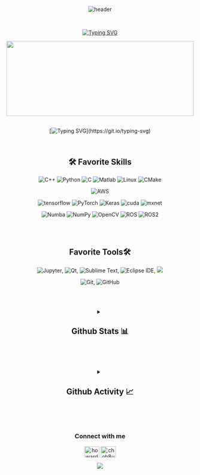 <div align="center">

![header](https://capsule-render.vercel.app/api?type=waving&color=auto&height=100&section=header&text=Howard%20Cho%20🔭&fontSize=40&animation=twinkling)
  
<br>

[![Typing SVG](https://readme-typing-svg.demolab.com?font=Fira+Code&pause=1000&color=30FFB4&center=true&width=635&lines=%3C%2F%3EI'M+A%3C%5C%3E;Robotics+Research+Software+Engineering)](https://git.io/typing-svg)

<img src="https://media.giphy.com/media/dWesBcTLavkZuG35MI/giphy.gif" width="500" height="200"/>

<br>

<br>

[![Typing SVG](https://readme-typing-svg.demolab.com?font=Libre+Baskerville&weight=700&size=22&duration=1800&pause=1&color=71706F&center=true&multiline=true&repeat=false&width=1400&height=200&lines=Engineering+is+a+rigorous+field+that+continually+drives+me+to+exceed+my+best+performance.+;+;I+relish+the+process+of+troubleshooting+and+providing+solutions.+;+;The+journey+of+dissecting+intricate+problems+and+devising+their+solutions+fascinates+me%2C+;+;as+my+creative+inputs+take+shape+into+a+final+product+that+its+users+find+invaluable+and+enjoyable+to+use.)](https://git.io/typing-svg)

<br>

## 🛠️ Favorite Skills

![C++](https://img.shields.io/badge/C%2B%2B-00599C?style=flat-square&logo=c%2B%2B&logoColor=white)
![Python](https://img.shields.io/badge/Python-14354C?style=flat-square&logo=python&logoColor=white)
![C](https://img.shields.io/badge/C-%2300599C.svg?style=flat-square&logo=C&logoColor=white)
![Matlab](https://img.shields.io/badge/MATLAB-%2300299C.svg?style=flat&logoColor=white) ![Linux](https://img.shields.io/badge/Linux-FCC624?style=flat&logo=linux&logoColor=black)
 ![CMake](https://img.shields.io/badge/CMake-064F8C?style=flat&logo=cmake&logoColor=white)
 
  ![AWS](https://img.shields.io/badge/Amazon%20AWS-232F3E?style=flat&logo=Amazon%20AWS&logoColor=white)

<!-- ### Library🌠 -->
![tensorflow](https://img.shields.io/badge/TensorFlow-FF6F00?style=flat&logo=tensorflow&logoColor=white) ![PyTorch](https://img.shields.io/badge/PyTorch-EE4C2C?style=flat&logo=PyTorch&logoColor=white) ![Keras](https://img.shields.io/badge/Keras-D00000?style=flat&logo=Keras&logoColor=white) ![cuda](https://img.shields.io/badge/NVIDIA-CUDA-76B900?style=flat&logo=nvidia&logoColor=white) 
![mxnet](https://img.shields.io/badge/mxnet-%20-blue)
  
  ![Numba](https://img.shields.io/badge/Numba-00A3E0?style=flat&logo=Numba&logoColor=white) ![NumPy](https://img.shields.io/badge/NumPy-013243?style=flat-square&logo=NumPy&logoColor=white)
![OpenCV](https://img.shields.io/badge/OpenCV-27338e?style=flat&for-the-badge&logo=OpenCV&logoColor=white)
![ROS](https://img.shields.io/static/v1?style=flat&for-the-badge&message=ROS&color=22312E&logo=ROS&logoColor=FFFFFF&label=)
![ROS2](https://img.shields.io/static/v1?style=flat&for-the-badge&message=ROS2&color=22315E&logo=ROS&logoColor=FFFFFF&label=)

<!-- ![ROS](https://img.shields.io/badge/ros-%230A0FF9.svg?style=for-the-badge&logo=ros&logoColor=white) -->
<br><br>
## Favorite Tools🛠️
<!-- ### IDE -->
![Jupyter](https://img.shields.io/badge/Jupyter-F37626?style=flat-square&logo=Jupyter&logoColor=white), ![Qt](https://img.shields.io/badge/Qt-41CD52?style=flat&logo=qt&logoColor=white), ![Sublime Text](https://img.shields.io/badge/sublime_text-%23575757.svg?&style=flat&logo=sublime-text&logoColor=important), ![Eclipse IDE](https://img.shields.io/badge/Eclipse%20IDE-2C2255?style=flat-square&logo=Eclipse-IDE&logoColor=white), <img src="https://img.shields.io/badge/Visual%20Studio%20Code-007ACC?style=flat&logo=Visual%20Studio%20Code&logoColor=white">

<!-- , ![Visual Studio Code](https://img.shields.io/badge/Visual%20Studio%20Code-007ACC?style=flat-square&logo=Visual-Studio-Code&logoColor=white) -->

<!-- ### Version Control -->
![Git](https://img.shields.io/badge/Git-F05032?style=flat-square&logo=Git&logoColor=white), ![GitHub](https://img.shields.io/badge/GitHub-181717?style=flat-square&logo=GitHub&logoColor=white)

<!-- <br><br>
## LeetCode📈
![Leetcode Stats](https://leetcard.jacoblin.cool/choh08?theme=dark)


## Github Stats 📊 

![Howard's GitHub stats](https://github-readme-stats.vercel.app/api?username=bmaxdk&show_icons=true&theme=dark)
![Howard's GitHub stats](https://github-readme-streak-stats.herokuapp.com/?user=bmaxdk&show_icons=true&theme=dark) 
![Leetcode Stats](https://leetcard.jacoblin.cool/choh08?theme=dark?ext=heatmap)
![Leetcode Stats](https://leetcard.jacoblin.cool/choh08?ext=heatmap)

 -->


<br><br>
<details> 
  <summary><h2>Github Stats 📊</h2></summary>

  <a href="https://github.com/bmaxdk/github-readme-stats"><img alt="Howard's Github Stats" src="https://github-readme-stats.vercel.app/api?username=bmaxdk&show_icons=true&theme=dark" height="192px"/></a>
  
  <a href="https://github.com/bmaxdk/github-readme-stats"><img alt="Howard's Top Languages" src="https://github-readme-streak-stats.herokuapp.com/?user=bmaxdk&show_icons=true&theme=dark" height="192px"/></a>

  
  <a href="https://github.com/bmaxdk/github-readme-activity-graph"><img alt="Howard's Leetcode Activity Graph" src="https://leetcard.jacoblin.cool/choh8uw?ext=heatmap" /></a>

</details>




<br><br>
<details> 
  <summary><h2>Github Activity 📈</h2></summary>

  <a href="https://github.com/bmaxdk/github-readme-stats"><img alt="Howard's Github Stats" src="https://github-readme-stats.vercel.app/api/?username=bmaxdk&show_icons=true&include_all_commits=true&count_private=true&theme=react&hide_border=true&bg_color=1F222E&title_color=F85D7F&icon_color=F8D866" height="192px"/></a>
  
  <a href="https://github.com/bmaxdk/github-readme-stats"><img alt="Howard's Top Languages" src="https://github-readme-stats.vercel.app/api/top-langs/?username=bmaxdk&langs_count=8&layout=compact&theme=react&hide_border=true&bg_color=1F222E&title_color=F85D7F&icon_color=F8D866&hide=Jupyter%20Notebook,Roff" height="192px"/></a>

  
  <a href="https://github.com/bmaxdk/github-readme-activity-graph"><img alt="Howard's Activity Graph" src="https://github-readme-activity-graph.vercel.app/graph/?username=bmaxdk&bg_color=1F222E&color=F8D866&line=F85D7F&point=FFFFFF&hide_border=true" /></a>

</details>

<!--   <img src="https://komarev.com/ghpvc/?username=bmaxdk&style=flat-square&color=blue" alt=""/> -->
  
<!-- ![Leetcode Stats](https://leetcard.jacoblin.cool/choh08?ext=heatmap) -->

<!-- ![Top Langs](https://github-readme-stats.vercel.app/api/top-langs/?username=bmaxdk&layout=compact&hide=csharp) -->

<!--
**bmaxdk/bmaxdk** is a ✨ _special_ ✨ repository because its `README.md` (this file) appears on your GitHub profile.

Here are some ideas to get you started:

- 🔭 I’m currently working on ...
- 🌱 I’m currently learning ...
- 👯 I’m looking to collaborate on ...
- 🤔 I’m looking for help with ...
- 💬 Ask me about ...
- 📫 How to reach me: ...
- 😄 Pronouns: ...
- ⚡ Fun fact: ...

### Traffic📈
[![Top Langs](https://github-readme-stats.vercel.app/api/top-langs/?username=bmaxdk&layout=compact)](https://github.com/anuraghazra/github-readme-stats)


![credit_card Github Profile Summary Card top](https://github-profile-summary-cards.vercel.app/api/cards/profile-details?username=bmaxdk&theme=vue)

![trophy Trophy Stats top](https://github-profile-trophy.vercel.app/?username=bmaxdk)

![stopwatch Streak Stats top](https://github-readme-streak-stats.herokuapp.com/?user=bmaxdk)

![Activity Graph](https://activity-graph.herokuapp.com/graph?username=bmaxdk&theme=minimal)

-->
<!--   <img src="https://capsule-render.vercel.app/api?type=waving&color=auto&height=100&section=footer"> -->
<br><br>
<h3 align="center">Connect with me</h3>
<p align="center">
<a href="https://linkedin.com/in/howard-h-cho/" target="blank"><img align="center" src="https://raw.githubusercontent.com/rahuldkjain/github-profile-readme-generator/master/src/images/icons/Social/linked-in-alt.svg" alt="howard-h-cho/" height="30" width="40" /></a>
<a href="https://www.leetcode.com/choh8uw" target="blank"><img align="center" src="https://raw.githubusercontent.com/rahuldkjain/github-profile-readme-generator/master/src/images/icons/Social/leet-code.svg" alt="choh8uw" height="30" width="40" /></a>
</p>

  <img src="https://capsule-render.vercel.app/api?type=waving&color=auto&height=100&section=footer">

</div>
